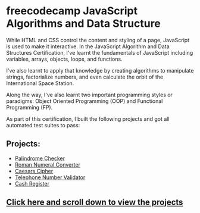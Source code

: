 # freecodecamp JavaScript Algorithms and Data Structure

While HTML and CSS control the content and styling of a page, JavaScript is used to make it interactive. In the JavaScript Algorithm and Data Structures Certification, I've learnt the fundamentals of JavaScript including variables, arrays, objects, loops, and functions.

I've also learnt to apply that knowledge by creating algorithms to manipulate strings, factorialize numbers, and even calculate the orbit of the International Space Station.

Along the way, I've also learnt two important programming styles or paradigms: Object Oriented Programming (OOP) and Functional Programming (FP).

As part of this certification, I built the following projects and got all automated test suites to pass:

## Projects:
* [Palindrome Checker](palindrome_checker/)
* [Roman Numeral Converter](roman_numeral_converter/)
* [Caesars Cipher](caesars_cipher/)
* [Telephone Number Validator](telephone_number_validator/)
* [Cash Register](cash_register/)

## [Click here and scroll down to view the projects](https://www.freecodecamp.org/certification/haoningng/javascript-algorithms-and-data-structures)
